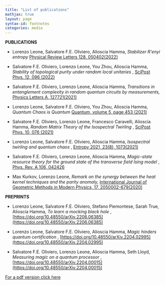 ```yaml
---
title: "List of publications"
mathjax: true
layout: page
syntax-id: footnotes
categories: media
---
```


<b> PUBLICATIONS </b>



* Lorenzo Leone, Salvatore F.E. Oliviero, Alioscia Hamma, <i> Stabilizer R\'enyi entropy </i> [Physical Review Letters 128, 050402(2022)](https://doi.org/10.1103/PhysRevLett.128.050402)

* Salvatore F.E. Oliviero, Lorenzo Leone, You Zhou, Alioscia Hamma, <i> Stability of topological purity under random local unitaries </i>, [SciPost Phys. 12, 096 (2022)](https://scipost.org/SciPostPhys.12.3.096)

* Salvatore F.E. Oliviero, Lorenzo Leone, Alioscia Hamma, <i> Transitions in entanglement complexity in random quantum circuits by measurements, </i> [Physics Letters A, 127721(2021)](https://doi.org/10.1016/j.physleta.2021.127721)
* Lorenzo Leone, Salvatore F.E. Oliviero, You Zhou, Alioscia Hamma, <i> Quantum Chaos is Quantum </i> [Quantum, volume 5, page 453 (2021)](https://doi.org/10.22331/q-2021-05-04-453)
* Salvatore F.E. Oliviero, Lorenzo Leone, Francesco Caravelli, Alioscia Hamma, <i> Random Matrix Theory of the Isospectral Twirling </i>, [SciPost Phys. 10, 076 (2021)](https://scipost.org/SciPostPhys.10.3.076)
* Lorenzo Leone, Salvatore F.E. Oliviero, Alioscia Hamma, <i> Isospectral twirling and quantum chaos </i>, [Entropy 2021, 23(8), 1073(2021)](https://doi.org/10.3390/e23081073)
* Salvatore F.E. Oliviero, Lorenzo Leone, Alioscia Hamma, <i> Magic-state resource theory for the ground state of the transverse field Ising model </i>, [Phys. Rev. A 106, 042426](https://link.aps.org/doi/10.1103/PhysRevA.106.042426)
* Max Kurkov, Lorenzo Leone, <i> Remark on the synergy between the heat kernel techniques and the parity anomaly, </i>
[International Journal of Geometric Methods in Modern Physics, 17, 2050002-679(2020)](https://doi.org/10.1142/S0219887820500024)


<b> PREPRINTS </b>

* Lorenzo Leone, Salvatore F.E. Oliviero, Stefano Piemontese, Sarah True, Alioscia Hamma, <i> To learn a mocking black hole </i>, [https://doi.org/10.48550/arXiv.2206.06385](https://doi.org/10.48550/arXiv.2206.06385)


* Lorenzo Leone, Salvatore F.E. Oliviero, Alioscia Hamma, <i> Magic hinders quantum certification </i>, [https://doi.org/10.48550/arXiv.2204.02995](https://doi.org/10.48550/arXiv.2204.02995)

* Salvatore F.E. Oliviero, Lorenzo Leone, Alioscia Hamma, Seth Lloyd, <i> Measuring magic on a quantum processor </i>, [https://doi.org/10.48550/arXiv.2204.00015](https://doi.org/10.48550/arXiv.2204.00015)


[For a pdf version click here](https://lorenzoleone.github.io/listofpublications.pdf)
